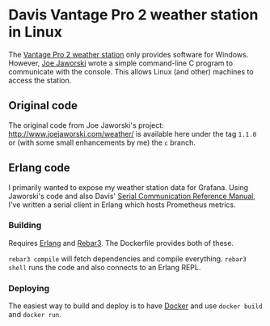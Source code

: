 # Davis Vantage Pro 2 weather station in Linux

The [Vantage Pro 2 weather station](https://www.davisinstruments.com/pages/vantage-pro2) only provides software for 
Windows. However, [Joe Jaworski](http://www.joejaworski.com) wrote a simple command-line C program to communicate with the console. This allows Linux (and other) machines to access the station.

## Original code

The original code from Joe Jaworski's project: <http://www.joejaworski.com/weather/> is available here under the tag `1.1.0` or (with some small enhancements by me) the `c` branch.

## Erlang code

I primarily wanted to expose my weather station data for Grafana. Using Jaworski's code and also Davis' [Serial Communication Reference Manual](https://cdn.shopify.com/s/files/1/0515/5992/3873/files/VantageSerialProtocolDocs_v261.pdf?v=1614399559), I've written a serial client in Erlang which hosts Prometheus metrics.

### Building

Requires [Erlang](https://www.erlang.org/) and [Rebar3](https://rebar3.org/). The Dockerfile provides both of these.

`rebar3 compile` will fetch dependencies and compile everything. `rebar3 shell` runs the code and also connects to an Erlang REPL.

### Deploying

The easiest way to build and deploy is to have [Docker](https://www.docker.com/) and use `docker build` and `docker run`.
